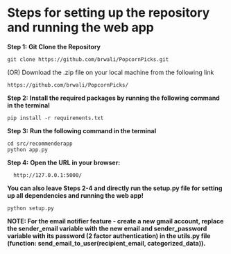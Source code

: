 # Steps for setting up the repository and running the web app

**Step 1:**
  **Git Clone the Repository** 
  
    git clone https://github.com/brwali/PopcornPicks.git
    
  (OR) Download the .zip file on your local machine from the following link
  
    https://github.com/brwali/PopcornPicks/

**Step 2:**
   **Install the required packages by running the following command in the terminal** 
   
    pip install -r requirements.txt
    
**Step 3:**
    **Run the following command in the terminal**

    cd src/recommenderapp
    python app.py
    
**Step 4:**
    **Open the URL in your browser:**  

      http://127.0.0.1:5000/

**You can also leave Steps 2-4 and directly run the setup.py file for setting up all dependencies and running the web app!**

    python setup.py

**NOTE: For the email notifier feature - create a new gmail account, replace the sender_email variable with the new email and sender_password variable with its password (2 factor authentication) in the utils.py file (function: send_email_to_user(recipient_email, categorized_data)).**